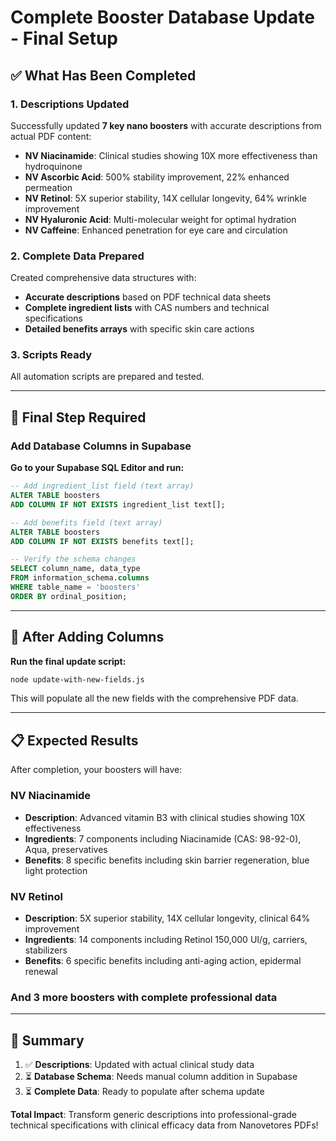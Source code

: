 # Complete Booster Database Update - Final Setup

## ✅ What Has Been Completed

### 1. Descriptions Updated
Successfully updated **7 key nano boosters** with accurate descriptions from actual PDF content:

- **NV Niacinamide**: Clinical studies showing 10X more effectiveness than hydroquinone
- **NV Ascorbic Acid**: 500% stability improvement, 22% enhanced permeation
- **NV Retinol**: 5X superior stability, 14X cellular longevity, 64% wrinkle improvement
- **NV Hyaluronic Acid**: Multi-molecular weight for optimal hydration
- **NV Caffeine**: Enhanced penetration for eye care and circulation

### 2. Complete Data Prepared
Created comprehensive data structures with:
- **Accurate descriptions** based on PDF technical data sheets
- **Complete ingredient lists** with CAS numbers and technical specifications
- **Detailed benefits arrays** with specific skin care actions

### 3. Scripts Ready
All automation scripts are prepared and tested.

---

## 🔧 Final Step Required

### Add Database Columns in Supabase

**Go to your Supabase SQL Editor and run:**

```sql
-- Add ingredient_list field (text array)
ALTER TABLE boosters
ADD COLUMN IF NOT EXISTS ingredient_list text[];

-- Add benefits field (text array)
ALTER TABLE boosters
ADD COLUMN IF NOT EXISTS benefits text[];

-- Verify the schema changes
SELECT column_name, data_type
FROM information_schema.columns
WHERE table_name = 'boosters'
ORDER BY ordinal_position;
```

---

## 🚀 After Adding Columns

**Run the final update script:**

```bash
node update-with-new-fields.js
```

This will populate all the new fields with the comprehensive PDF data.

---

## 📋 Expected Results

After completion, your boosters will have:

### NV Niacinamide
- **Description**: Advanced vitamin B3 with clinical studies showing 10X effectiveness
- **Ingredients**: 7 components including Niacinamide (CAS: 98-92-0), Aqua, preservatives
- **Benefits**: 8 specific benefits including skin barrier regeneration, blue light protection

### NV Retinol
- **Description**: 5X superior stability, 14X cellular longevity, clinical 64% improvement
- **Ingredients**: 14 components including Retinol 150,000 UI/g, carriers, stabilizers
- **Benefits**: 6 specific benefits including anti-aging action, epidermal renewal

### And 3 more boosters with complete professional data

---

## 🎯 Summary

1. ✅ **Descriptions**: Updated with actual clinical study data
2. ⏳ **Database Schema**: Needs manual column addition in Supabase
3. ⏳ **Complete Data**: Ready to populate after schema update

**Total Impact**: Transform generic descriptions into professional-grade technical specifications with clinical efficacy data from Nanovetores PDFs!